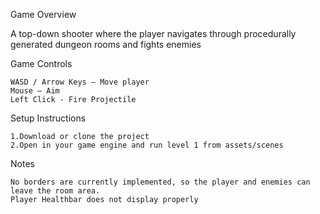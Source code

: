 Game Overview

A top-down shooter where the player navigates through procedurally generated dungeon rooms and fights enemies

Game Controls

    WASD / Arrow Keys – Move player
    Mouse – Aim 
    Left Click - Fire Projectile
    
Setup Instructions

    1.Download or clone the project
    2.Open in your game engine and run level 1 from assets/scenes

Notes

    No borders are currently implemented, so the player and enemies can leave the room area.
    Player Healthbar does not display properly
